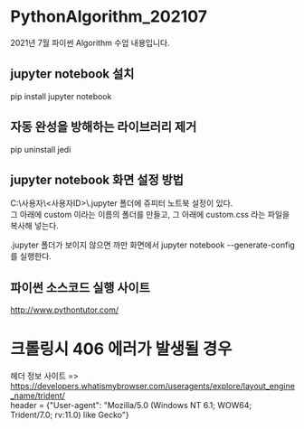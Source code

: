 # PythonAlgorithm_202107
2021년 7월 파이썬 Algorithm 수업 내용입니다.

## jupyter notebook 설치  
pip install jupyter notebook

## 자동 완성을 방해하는 라이브러리 제거
pip uninstall jedi

## jupyter notebook 화면 설정 방법  
C:\사용자\\<사용자ID>\\.jupyter 폴더에 쥬피터 노트북 설정이 있다.  
그 아래에 custom 이라는 이름의 폴더를 만들고, 그 아래에 custom.css 라는 파일을 복사해 넣는다.

.jupyter 폴더가 보이지 않으면 까만 화면에서 jupyter notebook --generate-config를 실행한다.

## 파이썬 소스코드 실행 사이트 
http://www.pythontutor.com/

# 크롤링시 406 에러가 발생될 경우
헤더 정보 사이트 => https://developers.whatismybrowser.com/useragents/explore/layout_engine_name/trident/  
header = {"User-agent": "Mozilla/5.0 (Windows NT 6.1; WOW64; Trident/7.0; rv:11.0) like Gecko"}
